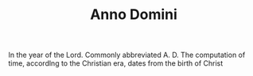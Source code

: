 ---
title: Anno Domini
letter: A
permalink: "/definitions/anno-domini.html"
body: In the year of the Lord. Commonly abbreviated A. D. The computation of time,
  accordlng to the Christian era, dates from the birth of Christ
published_at: '2018-07-07'
layout: post
---